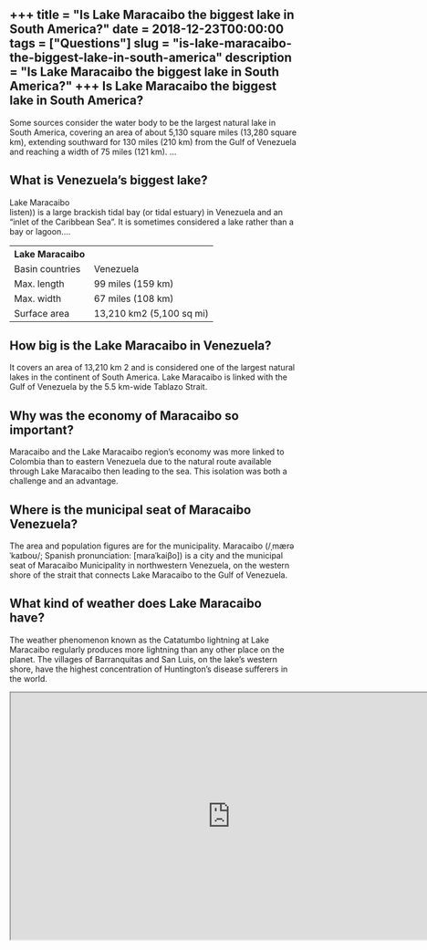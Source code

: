 +++
title = "Is Lake Maracaibo the biggest lake in South America?"
date = 2018-12-23T00:00:00
tags = ["Questions"]
slug = "is-lake-maracaibo-the-biggest-lake-in-south-america"
description = "Is Lake Maracaibo the biggest lake in South America?"
+++
Is Lake Maracaibo the biggest lake in South America?
----------------------------------------------------

Some sources consider the water body to be the largest natural lake in South America, covering an area of about 5,130 square miles (13,280 square km), extending southward for 130 miles (210 km) from the Gulf of Venezuela and reaching a width of 75 miles (121 km). …

What is Venezuela’s biggest lake?
---------------------------------

Lake Maracaibo  
listen)) is a large brackish tidal bay (or tidal estuary) in Venezuela and an “inlet of the Caribbean Sea”. It is sometimes considered a lake rather than a bay or lagoon….

<table><tr><th>Lake Maracaibo</th></tr><tr><td>Basin countries</td><td>Venezuela</td></tr><tr><td>Max. length</td><td>99 miles (159 km)</td></tr><tr><td>Max. width</td><td>67 miles (108 km)</td></tr><tr><td>Surface area</td><td>13,210 km2 (5,100 sq mi)</td></tr></table>

How big is the Lake Maracaibo in Venezuela?
-------------------------------------------

It covers an area of 13,210 km 2 and is considered one of the largest natural lakes in the continent of South America. Lake Maracaibo is linked with the Gulf of Venezuela by the 5.5 km-wide Tablazo Strait.

Why was the economy of Maracaibo so important?
----------------------------------------------

Maracaibo and the Lake Maracaibo region’s economy was more linked to Colombia than to eastern Venezuela due to the natural route available through Lake Maracaibo then leading to the sea. This isolation was both a challenge and an advantage.

Where is the municipal seat of Maracaibo Venezuela?
---------------------------------------------------

The area and population figures are for the municipality. Maracaibo (/ˌmærəˈkaɪboʊ/; Spanish pronunciation: \[maɾaˈkaiβo\]) is a city and the municipal seat of Maracaibo Municipality in northwestern Venezuela, on the western shore of the strait that connects Lake Maracaibo to the Gulf of Venezuela.

What kind of weather does Lake Maracaibo have?
----------------------------------------------

The weather phenomenon known as the Catatumbo lightning at Lake Maracaibo regularly produces more lightning than any other place on the planet. The villages of Barranquitas and San Luis, on the lake’s western shore, have the highest concentration of Huntington’s disease sufferers in the world.

<iframe allow="accelerometer; autoplay; clipboard-write; encrypted-media; gyroscope; picture-in-picture" allowfullscreen="" class="__youtube_prefs__  epyt-is-override  no-lazyload" data-no-lazy="1" data-origheight="433" data-origwidth="770" data-skipgform_ajax_framebjll="" height="433" id="_ytid_81737" loading="lazy" src="https://www.youtube.com/embed/4DH8LAa-caA?enablejsapi=1&autoplay=0&cc_load_policy=0&cc_lang_pref=&iv_load_policy=1&loop=0&modestbranding=0&rel=1&fs=1&playsinline=0&autohide=2&theme=dark&color=red&controls=1&" title="YouTube player" width="770"></iframe>